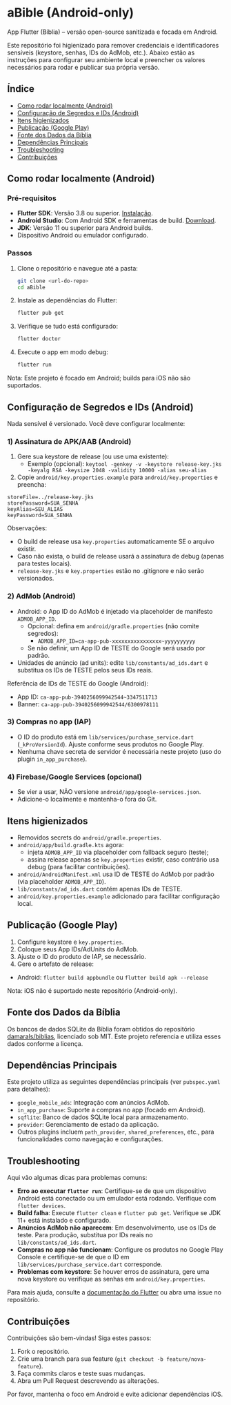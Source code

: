 # aBible (Android-only)

App Flutter (Bíblia) – versão open-source sanitizada e focada em Android.

Este repositório foi higienizado para remover credenciais e identificadores sensíveis (keystore, senhas, IDs do AdMob, etc.). Abaixo estão as instruções para configurar seu ambiente local e preencher os valores necessários para rodar e publicar sua própria versão.

## Índice

- [Como rodar localmente (Android)](#como-rodar-localmente-android)
- [Configuração de Segredos e IDs (Android)](#configuração-de-segredos-e-ids-android)
- [Itens higienizados](#itens-higienizados)
- [Publicação (Google Play)](#publicação-google-play)
- [Fonte dos Dados da Bíblia](#fonte-dos-dados-da-bíblia)
- [Dependências Principais](#dependências-principais)
- [Troubleshooting](#troubleshooting)
- [Contribuições](#contribuições)

## Como rodar localmente (Android)

### Pré-requisitos

- **Flutter SDK**: Versão 3.8 ou superior. [Instalação](https://flutter.dev/docs/get-started/install).
- **Android Studio**: Com Android SDK e ferramentas de build. [Download](https://developer.android.com/studio).
- **JDK**: Versão 11 ou superior para Android builds.
- Dispositivo Android ou emulador configurado.

### Passos

1. Clone o repositório e navegue até a pasta:

   ```bash
   git clone <url-do-repo>
   cd aBible
   ```

2. Instale as dependências do Flutter:

   ```bash
   flutter pub get
   ```

3. Verifique se tudo está configurado:

   ```bash
   flutter doctor
   ```

4. Execute o app em modo debug:

   ```bash
   flutter run
   ```

Nota: Este projeto é focado em Android; builds para iOS não são suportados.

## Configuração de Segredos e IDs (Android)

Nada sensível é versionado. Você deve configurar localmente:

### 1) Assinatura de APK/AAB (Android)

1. Gere sua keystore de release (ou use uma existente):
   - Exemplo (opcional): `keytool -genkey -v -keystore release-key.jks -keyalg RSA -keysize 2048 -validity 10000 -alias seu-alias`
2. Copie `android/key.properties.example` para `android/key.properties` e preencha:

```properties
storeFile=../release-key.jks
storePassword=SUA_SENHA
keyAlias=SEU_ALIAS
keyPassword=SUA_SENHA
```

Observações:

- O build de release usa `key.properties` automaticamente SE o arquivo existir.
- Caso não exista, o build de release usará a assinatura de debug (apenas para testes locais).
- `release-key.jks` e `key.properties` estão no .gitignore e não serão versionados.

### 2) AdMob (Android)

- Android: o App ID do AdMob é injetado via placeholder de manifesto `ADMOB_APP_ID`.
  - Opcional: defina em `android/gradle.properties` (não comite segredos):
    - `ADMOB_APP_ID=ca-app-pub-xxxxxxxxxxxxxxxx~yyyyyyyyyy`
  - Se não definir, um App ID de TESTE do Google será usado por padrão.
- Unidades de anúncio (ad units): edite `lib/constants/ad_ids.dart` e substitua os IDs de TESTE pelos seus IDs reais.

Referência de IDs de TESTE do Google (Android):

- App ID: `ca-app-pub-3940256099942544~3347511713`
- Banner: `ca-app-pub-3940256099942544/6300978111`

### 3) Compras no app (IAP)

- O ID do produto está em `lib/services/purchase_service.dart` (`_kProVersionId`). Ajuste conforme seus produtos no Google Play.
- Nenhuma chave secreta de servidor é necessária neste projeto (uso do plugin `in_app_purchase`).

### 4) Firebase/Google Services (opcional)

- Se vier a usar, NÃO versione `android/app/google-services.json`.
- Adicione-o localmente e mantenha-o fora do Git.

## Itens higienizados

- Removidos secrets do `android/gradle.properties`.
- `android/app/build.gradle.kts` agora:
  - injeta `ADMOB_APP_ID` via placeholder com fallback seguro (teste);
  - assina release apenas se `key.properties` existir, caso contrário usa debug (para facilitar contribuições).
- `android/AndroidManifest.xml` usa ID de TESTE do AdMob por padrão (via placeholder `ADMOB_APP_ID`).
- `lib/constants/ad_ids.dart` contém apenas IDs de TESTE.
- `android/key.properties.example` adicionado para facilitar configuração local.

## Publicação (Google Play)

1. Configure keystore e `key.properties`.
2. Coloque seus App IDs/AdUnits do AdMob.
3. Ajuste o ID do produto de IAP, se necessário.
4. Gere o artefato de release:

- Android: `flutter build appbundle` ou `flutter build apk --release`

Nota: iOS não é suportado neste repositório (Android-only).

## Fonte dos Dados da Bíblia

Os bancos de dados SQLite da Bíblia foram obtidos do repositório [damarals/biblias](https://github.com/damarals/biblias), licenciado sob MIT. Este projeto referencia e utiliza esses dados conforme a licença.

## Dependências Principais

Este projeto utiliza as seguintes dependências principais (ver `pubspec.yaml` para detalhes):

- `google_mobile_ads`: Integração com anúncios AdMob.
- `in_app_purchase`: Suporte a compras no app (focado em Android).
- `sqflite`: Banco de dados SQLite local para armazenamento.
- `provider`: Gerenciamento de estado da aplicação.
- Outros plugins incluem `path_provider`, `shared_preferences`, etc., para funcionalidades como navegação e configurações.

## Troubleshooting

Aqui vão algumas dicas para problemas comuns:

- **Erro ao executar `flutter run`**: Certifique-se de que um dispositivo Android está conectado ou um emulador está rodando. Verifique com `flutter devices`.
- **Build falha**: Execute `flutter clean` e `flutter pub get`. Verifique se JDK 11+ está instalado e configurado.
- **Anúncios AdMob não aparecem**: Em desenvolvimento, use os IDs de teste. Para produção, substitua por IDs reais no `lib/constants/ad_ids.dart`.
- **Compras no app não funcionam**: Configure os produtos no Google Play Console e certifique-se de que o ID em `lib/services/purchase_service.dart` corresponde.
- **Problemas com keystore**: Se houver erros de assinatura, gere uma nova keystore ou verifique as senhas em `android/key.properties`.

Para mais ajuda, consulte a [documentação do Flutter](https://flutter.dev/docs) ou abra uma issue no repositório.

## Contribuições

Contribuições são bem-vindas! Siga estes passos:

1. Fork o repositório.
2. Crie uma branch para sua feature (`git checkout -b feature/nova-feature`).
3. Faça commits claros e teste suas mudanças.
4. Abra um Pull Request descrevendo as alterações.

Por favor, mantenha o foco em Android e evite adicionar dependências iOS.

